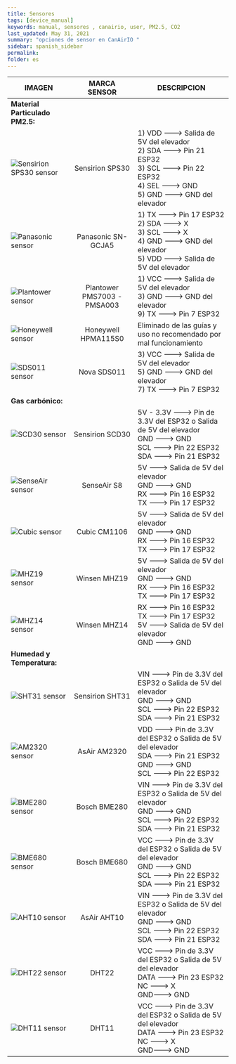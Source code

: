 ```yaml
---
title: Sensores
tags: [device_manual]
keywords: manual, sensores , canairio, user, PM2.5, CO2
last_updated: May 31, 2021
summary: "opciones de sensor en CanAirIO "
sidebar: spanish_sidebar
permalink: 
folder: es
---
```


| IMAGEN           | MARCA SENSOR     | DESCRIPCION     |
| ---------------- |:----------------:| -----------|
|**Material Particulado PM2.5:**|
| ![Sensirion SPS30 sensor](https://github.com/kike-canaries/docs/blob/main/images/Sensirion%20connection%20SPS30_1.jpg)|Sensirion SPS30|1) VDD ---> Salida de 5V del elevador<br>2) SDA ---> Pin 21 ESP32<br>3) SCL ---> Pin 22 ESP32<br>4) SEL ---> GND<br>5) GND ---> GND del elevador|
|![Panasonic sensor](https://github.com/kike-canaries/docs/blob/main/images/Panasonic%20connection1.jpg)|Panasonic SN-GCJA5|1) TX ---> Pin 17 ESP32<br>2) SDA ---> X<br>3) SCL ---> X<br>4) GND ---> GND del elevador<br>5) VDD ---> Salida de 5V del elevador|
|![Plantower sensor](https://github.com/kike-canaries/docs/blob/main/images/Plantower%20connection.jpg)|Plantower PMS7003 - PMSA003|1) VCC ---> Salida de 5V del elevador<br>3) GND ---> GND del elevador<br>9) TX ---> Pin 7 ESP32|
|![Honeywell sensor](https://github.com/kike-canaries/docs/blob/main/images/Honeywell%20sensor1.jpg)|Honeywell HPMA115S0|Eliminado de las guías y uso no recomendado por mal funcionamiento|
|![SDS011 sensor](https://github.com/kike-canaries/docs/blob/main/images/SDS011%20connection.jpg)|Nova SDS011|3) VCC ---> Salida de 5V del elevador<br>5) GND ---> GND del elevador<br>7) TX ---> Pin 7 ESP32|
|**Gas carbónico:**|
| ![SCD30 sensor](https://github.com/kike-canaries/docs/blob/main/images/SCD30%20connection.jpg)|Sensirion SCD30|5V - 3.3V ---> Pin de 3.3V del ESP32 o Salida de 5V del elevador<br>GND ---> GND<br>SCL ---> Pin 22 ESP32<br>SDA ---> Pin 21 ESP32<br>|
| ![SenseAir sensor](https://github.com/kike-canaries/docs/blob/main/images/SenseAir%20connection.jpg)|SenseAir S8|5V ---> Salida de 5V del elevador<br>GND ---> GND<br>RX ---> Pin 16 ESP32<br>TX ---> Pin 17 ESP32|
| ![Cubic sensor](https://github.com/kike-canaries/docs/blob/main/images/Cubic%20connection.jpg)|Cubic CM1106|5V ---> Salida de 5V del elevador<br>GND ---> GND<br>RX ---> Pin 16 ESP32<br>TX ---> Pin 17 ESP32|
| ![MHZ19 sensor](https://github.com/kike-canaries/docs/blob/main/images/MHZ19%20connection.jpg)|Winsen MHZ19|5V ---> Salida de 5V del elevador<br>GND ---> GND<br>RX ---> Pin 16 ESP32<br>TX ---> Pin 17 ESP32|
|![MHZ14 sensor](https://github.com/kike-canaries/docs/blob/main/images/MHZ14%20connection.jpg)|Winsen MHZ14|RX ---> Pin 16 ESP32<br>TX ---> Pin 17 ESP32<br>5V ---> Salida de 5V del elevador<br>GND ---> GND|
|**Humedad y Temperatura:**|
| ![SHT31 sensor](https://github.com/kike-canaries/docs/blob/main/images/SHT31.jpg)|Sensirion SHT31|VIN ---> Pin de 3.3V del ESP32 o Salida de 5V del elevador<br>GND ---> GND<br>SCL ---> Pin 22 ESP32<br>SDA ---> Pin 21 ESP32|
| ![AM2320 sensor](https://github.com/kike-canaries/docs/blob/main/images/AM2320.jpg)|AsAir AM2320|VDD ---> Pin de 3.3V del ESP32 o Salida de 5V del elevador<br>SDA ---> Pin 21 ESP32<br>GND ---> GND<br>SCL ---> Pin 22 ESP32|
| ![BME280 sensor](https://github.com/kike-canaries/docs/blob/main/images/BME280.jpg)|Bosch BME280|VIN ---> Pin de 3.3V del ESP32 o Salida de 5V del elevador<br>GND ---> GND<br>SCL ---> Pin 22 ESP32<br>SDA ---> Pin 21 ESP32|
| ![BME680 sensor](https://github.com/kike-canaries/docs/blob/main/images/BME680.jpg)|Bosch BME680|VCC ---> Pin de 3.3V del ESP32 o Salida de 5V del elevador<br>GND ---> GND<br>SCL ---> Pin 22 ESP32<br>SDA ---> Pin 21 ESP32|
| ![AHT10 sensor](https://github.com/kike-canaries/docs/blob/main/images/AHT10.jpg)|AsAir AHT10|VIN ---> Pin de 3.3V del ESP32 o Salida de 5V del elevador<br>GND ---> GND<br>SCL ---> Pin 22 ESP32<br>SDA ---> Pin 21 ESP32|
| ![DHT22 sensor](https://github.com/kike-canaries/docs/blob/main/images/DHT-22-Sensor.jpg)|DHT22|VCC ---> Pin de 3.3V del ESP32 o Salida de 5V del elevador<br>DATA ---> Pin 23 ESP32<br>NC ---> X<br>GND---> GND|
| ![DHT11 sensor](https://github.com/kike-canaries/docs/blob/main/images/DHT11.jpg)|DHT11|VCC ---> Pin de 3.3V del ESP32 o Salida de 5V del elevador<br>DATA ---> Pin 23 ESP32<br>NC ---> X<br>GND---> GND|
